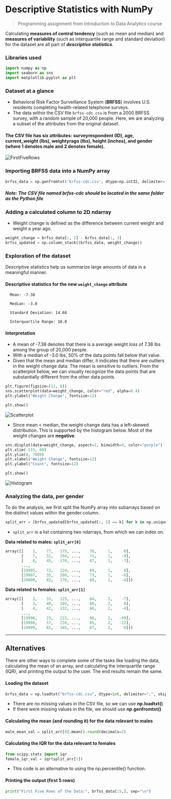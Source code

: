 #  Descriptive Statistics with NumPy
> Programming assignment from Introduction to Data Analytics course

Calculating **measures of central tendency** (such as mean and median) and **measures of variability** (such as interquartile range and standard deviation) for the dataset are all part of ***descriptive statistics***.


### Libraries used
```python
import numpy as np
import seaborn as sns
import matplotlib.pyplot as plt
```

### Dataset at a glance
- Behavioral Risk Factor Surveillance System (**BRFSS**) involves U.S. residents completing health-related telephone surveys.
- The data within the CSV file `brfss-cdc.csv` is from a 2000 BRFSS survey, with a random sample of 20,000 people. Here, we are analyzing a subset of the attributes from the original dataset.


#### The CSV file has six attributes: surveyrespondent (ID), age, current_weight (lbs), weightyrago (lbs), height (inches), and gender (where 1 denotes male and 2 denotes female).

![FirstFiveRows](https://user-images.githubusercontent.com/96803412/148419538-2a1fba94-375c-470a-bf50-abc3b623f543.png)


### Importing BRFSS data into a NumPy array
```python
brfss_data = np.genfromtxt('brfss-cdc.csv', dtype=np.int32, delimiter=',', skip_header=1)
```
##### Note: The CSV file named brfss-cdc should be located in the same folder as the Python file

### Adding a calculated column to 2D ndarray
- Weight change is defined as the difference between current weight and weight a year ago.
```python
weight_change = brfss_data[:, 2] - brfss_data[:, 3]
brfss_updated = np.column_stack((brfss_data, weight_change))
```

### Exploration of the dataset
Descriptive statistics help us summarize large amounts of data in a meaningful manner.


#### Descriptive statistics for the new `weight_change` attribute

      Mean: -7.38

      Median: -3.0

      Standard Deviation: 14.68

      Interquartile Range: 10.0
      
#### Interpretation
- A mean of -7.38 denotes that there is a average weight *loss* of 7.38 lbs among the group of 20,000 people.
- With a median of -3.0 lbs, 50% of the data points fall below that value.
- Given that the mean and median differ, it indicates that there are outliers in the weight change data. The mean is sensitive to outliers. From the scatterplot below, we can visually recognize the data points that are substantially different from the other data points.
```python
plt.figure(figsize=(12, 8))
sns.scatterplot(data=weight_change, color="red", alpha=0.4)
plt.ylabel("Weight Change", fontsize=12)

plt.show()
```
![Scatterplot](https://user-images.githubusercontent.com/96803412/148458494-b410250e-9c3e-41cf-ab47-8011e67616a2.png)
- Since mean < median, the weight change data has a left-skewed distribution. This is supported by the histogram below. Most of the weight changes are **negative**. 
```python
sns.displot(data=weight_change, aspect=2, binwidth=4, color="purple")
plt.xlim(-115, 60)
plt.ylim(0, 7000)
plt.xlabel("Weight Change", fontsize=12)
plt.ylabel("Count", fontsize=12)

plt.show()
```
![Histogram](https://user-images.githubusercontent.com/96803412/148448968-51849b50-8c7b-4d67-a94f-039351f00442.png)


### Analyzing the data, per gender
To do the analysis, we first split the NumPy array into subarrays based on the distinct values within the gender column.
```python
split_arr = [brfss_updated[brfss_updated[:, 5] == k] for k in np.unique(brfss_updated[:, 5])]
```
- `split_arr` is a list containing two ndarrays, from which we can index on.

**Data related to males: `split_arr[0]`**
```python
array([[    1,    77,   175, ...,    70,     1,     0],
       [    7,    31,   194, ...,    71,     1,    -9],
       [    8,    45,   170, ...,    67,     1,    -7],
       ...,
       [19995,    73,   224, ...,    69,     1,     0],
       [19997,    35,   200, ...,    73,     1,    -6],
       [20000,    83,   170, ...,    69,     1,    -4]])
```
**Data related to females: `split_arr[1]`**
```python
array([[    2,    33,   125, ...,    64,     2,    -7],
       [    3,    49,   105, ...,    60,     2,     0],
       [    4,    42,   132, ...,    66,     2,    -4],
       ...,
       [19996,    23,   215, ...,    66,     2,   -69],
       [19998,    57,   216, ...,    65,     2,   -22],
       [19999,    81,   165, ...,    67,     2,     0]])
```
---------------------

## Alternatives
There are other ways to complete some of the tasks like loading the data, calculating the mean of an array, and calculating the interquartile range (IQR), and printing the output to the user. The end results remain the same.

#### Loading the dataset
```python
brfss_data = np.loadtxt("brfss-cdc.csv", dtype=int, delimiter=",", skiprows=1)
```
- There are no missing values in the CSV file, so we can use **np.loadtxt()**
- If there were missing values in the file, we should use **np.genfromtxt()**

#### Calculating the mean (and rounding it) for the data relevant to males
```python
male_mean_val = split_arr[0].mean().round(decimals=2)
```

#### Calculating the IQR for the data relevant to females
```python
from scipy.stats import iqr
female_iqr_val = iqr(split_arr[1])
```
- This code is an alternative to using the np.percentile() function.

#### Printing the output (first 5 rows)
```python
print("First Five Rows of the Data:", brfss_data[:5,], sep="\n")
```
